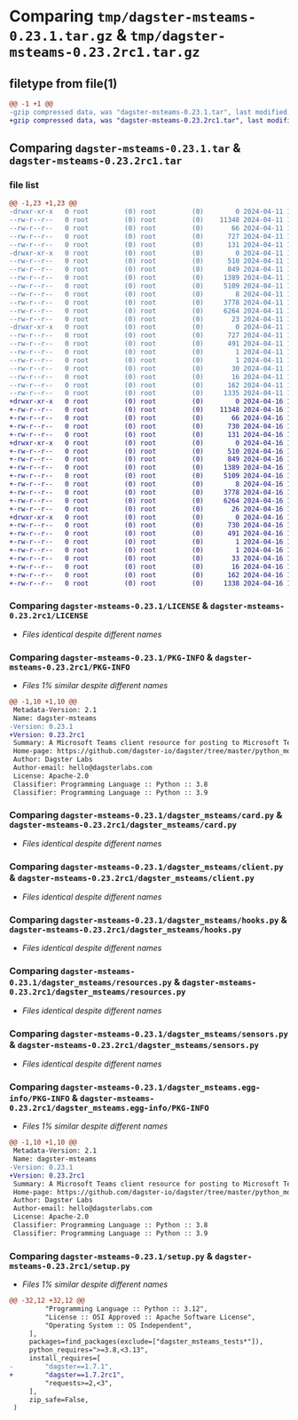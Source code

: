 # Comparing `tmp/dagster-msteams-0.23.1.tar.gz` & `tmp/dagster-msteams-0.23.2rc1.tar.gz`

## filetype from file(1)

```diff
@@ -1 +1 @@
-gzip compressed data, was "dagster-msteams-0.23.1.tar", last modified: Thu Apr 11 18:13:04 2024, max compression
+gzip compressed data, was "dagster-msteams-0.23.2rc1.tar", last modified: Tue Apr 16 18:00:44 2024, max compression
```

## Comparing `dagster-msteams-0.23.1.tar` & `dagster-msteams-0.23.2rc1.tar`

### file list

```diff
@@ -1,23 +1,23 @@
-drwxr-xr-x   0 root         (0) root         (0)        0 2024-04-11 18:13:04.537568 dagster-msteams-0.23.1/
--rw-r--r--   0 root         (0) root         (0)    11348 2024-04-11 18:04:20.000000 dagster-msteams-0.23.1/LICENSE
--rw-r--r--   0 root         (0) root         (0)       66 2024-04-11 18:04:20.000000 dagster-msteams-0.23.1/MANIFEST.in
--rw-r--r--   0 root         (0) root         (0)      727 2024-04-11 18:13:04.537568 dagster-msteams-0.23.1/PKG-INFO
--rw-r--r--   0 root         (0) root         (0)      131 2024-04-11 18:04:20.000000 dagster-msteams-0.23.1/README.md
-drwxr-xr-x   0 root         (0) root         (0)        0 2024-04-11 18:13:04.537568 dagster-msteams-0.23.1/dagster_msteams/
--rw-r--r--   0 root         (0) root         (0)      510 2024-04-11 18:04:20.000000 dagster-msteams-0.23.1/dagster_msteams/__init__.py
--rw-r--r--   0 root         (0) root         (0)      849 2024-04-11 18:04:20.000000 dagster-msteams-0.23.1/dagster_msteams/card.py
--rw-r--r--   0 root         (0) root         (0)     1389 2024-04-11 18:04:20.000000 dagster-msteams-0.23.1/dagster_msteams/client.py
--rw-r--r--   0 root         (0) root         (0)     5109 2024-04-11 18:04:20.000000 dagster-msteams-0.23.1/dagster_msteams/hooks.py
--rw-r--r--   0 root         (0) root         (0)        8 2024-04-11 18:04:20.000000 dagster-msteams-0.23.1/dagster_msteams/py.typed
--rw-r--r--   0 root         (0) root         (0)     3778 2024-04-11 18:04:20.000000 dagster-msteams-0.23.1/dagster_msteams/resources.py
--rw-r--r--   0 root         (0) root         (0)     6264 2024-04-11 18:04:20.000000 dagster-msteams-0.23.1/dagster_msteams/sensors.py
--rw-r--r--   0 root         (0) root         (0)       23 2024-04-11 18:04:20.000000 dagster-msteams-0.23.1/dagster_msteams/version.py
-drwxr-xr-x   0 root         (0) root         (0)        0 2024-04-11 18:13:04.537568 dagster-msteams-0.23.1/dagster_msteams.egg-info/
--rw-r--r--   0 root         (0) root         (0)      727 2024-04-11 18:13:04.000000 dagster-msteams-0.23.1/dagster_msteams.egg-info/PKG-INFO
--rw-r--r--   0 root         (0) root         (0)      491 2024-04-11 18:13:04.000000 dagster-msteams-0.23.1/dagster_msteams.egg-info/SOURCES.txt
--rw-r--r--   0 root         (0) root         (0)        1 2024-04-11 18:13:04.000000 dagster-msteams-0.23.1/dagster_msteams.egg-info/dependency_links.txt
--rw-r--r--   0 root         (0) root         (0)        1 2024-04-11 18:13:04.000000 dagster-msteams-0.23.1/dagster_msteams.egg-info/not-zip-safe
--rw-r--r--   0 root         (0) root         (0)       30 2024-04-11 18:13:04.000000 dagster-msteams-0.23.1/dagster_msteams.egg-info/requires.txt
--rw-r--r--   0 root         (0) root         (0)       16 2024-04-11 18:13:04.000000 dagster-msteams-0.23.1/dagster_msteams.egg-info/top_level.txt
--rw-r--r--   0 root         (0) root         (0)      162 2024-04-11 18:13:04.537568 dagster-msteams-0.23.1/setup.cfg
--rw-r--r--   0 root         (0) root         (0)     1335 2024-04-11 18:04:20.000000 dagster-msteams-0.23.1/setup.py
+drwxr-xr-x   0 root         (0) root         (0)        0 2024-04-16 18:00:44.548354 dagster-msteams-0.23.2rc1/
+-rw-r--r--   0 root         (0) root         (0)    11348 2024-04-16 17:50:34.000000 dagster-msteams-0.23.2rc1/LICENSE
+-rw-r--r--   0 root         (0) root         (0)       66 2024-04-16 17:50:34.000000 dagster-msteams-0.23.2rc1/MANIFEST.in
+-rw-r--r--   0 root         (0) root         (0)      730 2024-04-16 18:00:44.548354 dagster-msteams-0.23.2rc1/PKG-INFO
+-rw-r--r--   0 root         (0) root         (0)      131 2024-04-16 17:50:34.000000 dagster-msteams-0.23.2rc1/README.md
+drwxr-xr-x   0 root         (0) root         (0)        0 2024-04-16 18:00:44.548354 dagster-msteams-0.23.2rc1/dagster_msteams/
+-rw-r--r--   0 root         (0) root         (0)      510 2024-04-16 17:50:34.000000 dagster-msteams-0.23.2rc1/dagster_msteams/__init__.py
+-rw-r--r--   0 root         (0) root         (0)      849 2024-04-16 17:50:34.000000 dagster-msteams-0.23.2rc1/dagster_msteams/card.py
+-rw-r--r--   0 root         (0) root         (0)     1389 2024-04-16 17:50:34.000000 dagster-msteams-0.23.2rc1/dagster_msteams/client.py
+-rw-r--r--   0 root         (0) root         (0)     5109 2024-04-16 17:50:34.000000 dagster-msteams-0.23.2rc1/dagster_msteams/hooks.py
+-rw-r--r--   0 root         (0) root         (0)        8 2024-04-16 17:50:34.000000 dagster-msteams-0.23.2rc1/dagster_msteams/py.typed
+-rw-r--r--   0 root         (0) root         (0)     3778 2024-04-16 17:50:34.000000 dagster-msteams-0.23.2rc1/dagster_msteams/resources.py
+-rw-r--r--   0 root         (0) root         (0)     6264 2024-04-16 17:50:34.000000 dagster-msteams-0.23.2rc1/dagster_msteams/sensors.py
+-rw-r--r--   0 root         (0) root         (0)       26 2024-04-16 17:50:34.000000 dagster-msteams-0.23.2rc1/dagster_msteams/version.py
+drwxr-xr-x   0 root         (0) root         (0)        0 2024-04-16 18:00:44.548354 dagster-msteams-0.23.2rc1/dagster_msteams.egg-info/
+-rw-r--r--   0 root         (0) root         (0)      730 2024-04-16 18:00:44.000000 dagster-msteams-0.23.2rc1/dagster_msteams.egg-info/PKG-INFO
+-rw-r--r--   0 root         (0) root         (0)      491 2024-04-16 18:00:44.000000 dagster-msteams-0.23.2rc1/dagster_msteams.egg-info/SOURCES.txt
+-rw-r--r--   0 root         (0) root         (0)        1 2024-04-16 18:00:44.000000 dagster-msteams-0.23.2rc1/dagster_msteams.egg-info/dependency_links.txt
+-rw-r--r--   0 root         (0) root         (0)        1 2024-04-16 18:00:44.000000 dagster-msteams-0.23.2rc1/dagster_msteams.egg-info/not-zip-safe
+-rw-r--r--   0 root         (0) root         (0)       33 2024-04-16 18:00:44.000000 dagster-msteams-0.23.2rc1/dagster_msteams.egg-info/requires.txt
+-rw-r--r--   0 root         (0) root         (0)       16 2024-04-16 18:00:44.000000 dagster-msteams-0.23.2rc1/dagster_msteams.egg-info/top_level.txt
+-rw-r--r--   0 root         (0) root         (0)      162 2024-04-16 18:00:44.548354 dagster-msteams-0.23.2rc1/setup.cfg
+-rw-r--r--   0 root         (0) root         (0)     1338 2024-04-16 17:50:34.000000 dagster-msteams-0.23.2rc1/setup.py
```

### Comparing `dagster-msteams-0.23.1/LICENSE` & `dagster-msteams-0.23.2rc1/LICENSE`

 * *Files identical despite different names*

### Comparing `dagster-msteams-0.23.1/PKG-INFO` & `dagster-msteams-0.23.2rc1/PKG-INFO`

 * *Files 1% similar despite different names*

```diff
@@ -1,10 +1,10 @@
 Metadata-Version: 2.1
 Name: dagster-msteams
-Version: 0.23.1
+Version: 0.23.2rc1
 Summary: A Microsoft Teams client resource for posting to Microsoft Teams
 Home-page: https://github.com/dagster-io/dagster/tree/master/python_modules/libraries/dagster-msteams
 Author: Dagster Labs
 Author-email: hello@dagsterlabs.com
 License: Apache-2.0
 Classifier: Programming Language :: Python :: 3.8
 Classifier: Programming Language :: Python :: 3.9
```

### Comparing `dagster-msteams-0.23.1/dagster_msteams/card.py` & `dagster-msteams-0.23.2rc1/dagster_msteams/card.py`

 * *Files identical despite different names*

### Comparing `dagster-msteams-0.23.1/dagster_msteams/client.py` & `dagster-msteams-0.23.2rc1/dagster_msteams/client.py`

 * *Files identical despite different names*

### Comparing `dagster-msteams-0.23.1/dagster_msteams/hooks.py` & `dagster-msteams-0.23.2rc1/dagster_msteams/hooks.py`

 * *Files identical despite different names*

### Comparing `dagster-msteams-0.23.1/dagster_msteams/resources.py` & `dagster-msteams-0.23.2rc1/dagster_msteams/resources.py`

 * *Files identical despite different names*

### Comparing `dagster-msteams-0.23.1/dagster_msteams/sensors.py` & `dagster-msteams-0.23.2rc1/dagster_msteams/sensors.py`

 * *Files identical despite different names*

### Comparing `dagster-msteams-0.23.1/dagster_msteams.egg-info/PKG-INFO` & `dagster-msteams-0.23.2rc1/dagster_msteams.egg-info/PKG-INFO`

 * *Files 1% similar despite different names*

```diff
@@ -1,10 +1,10 @@
 Metadata-Version: 2.1
 Name: dagster-msteams
-Version: 0.23.1
+Version: 0.23.2rc1
 Summary: A Microsoft Teams client resource for posting to Microsoft Teams
 Home-page: https://github.com/dagster-io/dagster/tree/master/python_modules/libraries/dagster-msteams
 Author: Dagster Labs
 Author-email: hello@dagsterlabs.com
 License: Apache-2.0
 Classifier: Programming Language :: Python :: 3.8
 Classifier: Programming Language :: Python :: 3.9
```

### Comparing `dagster-msteams-0.23.1/setup.py` & `dagster-msteams-0.23.2rc1/setup.py`

 * *Files 1% similar despite different names*

```diff
@@ -32,12 +32,12 @@
         "Programming Language :: Python :: 3.12",
         "License :: OSI Approved :: Apache Software License",
         "Operating System :: OS Independent",
     ],
     packages=find_packages(exclude=["dagster_msteams_tests*"]),
     python_requires=">=3.8,<3.13",
     install_requires=[
-        "dagster==1.7.1",
+        "dagster==1.7.2rc1",
         "requests>=2,<3",
     ],
     zip_safe=False,
 )
```

